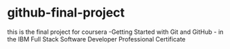 # github-final-project
this is the final project for coursera -Getting Started with Git and GitHub - in the IBM Full Stack Software Developer Professional Certificate
